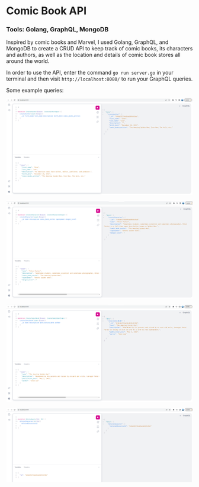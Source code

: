 # Comic Book API
### Tools: Golang, GraphQL, MongoDB

Inspired by comic books and Marvel, I used Golang, GraphQL, and MongoDB to create a CRUD API to keep track of comic books, its characters and authors, as well as the location and details of comic book stores all around the world.

In order to use the API, enter the command `go run server.go` in your terminal and then visit `http://localhost:8080/` to run your GraphQL queries.

Some example queries:

![My Image](images/author.png)

![My Image](images/character.png)

![My Image](images/comicbook.png)

![My Image](images/delete.png)
